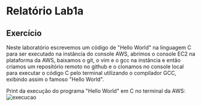 # Relatório Lab1a
## Exercício
Neste laboratório escrevemos um código de "Hello World" na linguagem C para ser executado na instância do console AWS,
abrimos o console EC2 na plataforma da AWS, baixamos o git, o vim e o gcc na instância e então criamos um repositório remoto no github 
e o clonamos no console local para executar o código C pelo terminal utilizando 
o compilador GCC, exibindo assim o famoso "Hello World".

Print da execução do programa "Hello World" em C no terminal da AWS:
<img src="https://i.imgur.com/5OdGrY7.png" alt="execucao">
